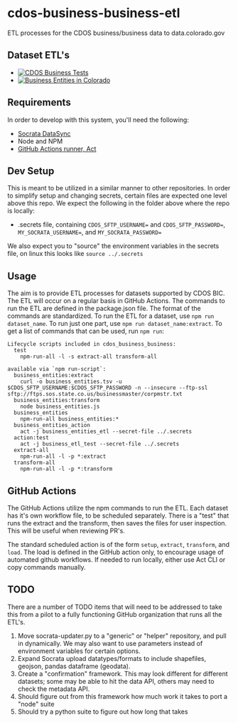 # cdos-business-business-etl
ETL processes for the CDOS business/business data to data.colorado.gov

## Dataset ETL's
- [![CDOS Business Tests](https://github.com/Xentity-test-etl-actions/cdos-business-business-etl/actions/workflows/business_etl_test.yml/badge.svg)](https://github.com/Xentity-test-etl-actions/cdos-business-business-etl/actions/workflows/business_etl_test.yml)
- [![Business Entities in Colorado](https://github.com/Xentity-test-etl-actions/cdos-business-business-etl/actions/workflows/business_entities_etl.yml/badge.svg)](https://github.com/Xentity-test-etl-actions/cdos-business-business-etl/actions/workflows/business_entities_etl.yml)


## Requirements
In order to develop with this system, you'll need the following:
 - [Socrata DataSync](https://github.com/socrata/datasync/releases)
 - Node and NPM
 - [GitHub Actions runner, Act](https://github.com/nektos/act)

## Dev Setup
This is meant to be utilized in a similar manner to other repositories.
In order to simplify setup and changing secrets, certain files are expected one level above
this repo. We expect the following in the folder above where the repo is locally:
 - .secrets file, containing `CDOS_SFTP_USERNAME=` and `CDOS_SFTP_PASSWORD=`, `MY_SOCRATA_USERNAME=`, and `MY_SOCRATA_PASSWORD=`

We also expect you to "source" the environment variables in the secrets file,
on linux this looks like `source ../.secrets`
## Usage
The aim is to provide ETL processes for datasets supported by CDOS BIC.
The ETL will occur on a regular basis in GitHub Actions.
The commands to run the ETL are defined in the package.json file.
The format of the commands are standardized. To run the ETL for a dataset,
use `npm run dataset_name`. To run just one part, use `npm run dataset_name:extract`.
To get a list of commands that can be used, run `npm run`:

```
Lifecycle scripts included in cdos_business_business:
  test
    npm-run-all -l -s extract-all transform-all

available via `npm run-script`:
  business_entities:extract
    curl -o business_entities.tsv -u $CDOS_SFTP_USERNAME:$CDOS_SFTP_PASSWORD -n --insecure --ftp-ssl sftp://ftps.sos.state.co.us/businessmaster/corpmstr.txt
  business_entities:transform
    node business_entities.js
  business_entities
    npm-run-all business_entities:*
  business_entities_action
    act -j business_entities_etl --secret-file ../.secrets
  action:test
    act -j business_etl_test --secret-file ../.secrets
  extract-all
    npm-run-all -l -p *:extract
  transform-all
    npm-run-all -l -p *:transform
```

## GitHub Actions
The GitHub Actions utilize the npm commands to run the ETL.
Each dataset has it's own workflow file, to be scheduled separately.
There is a "test" that runs the extract and the transform, then saves
the files for user inspection. This will be useful when reviewing PR's.

The standard scheduled action is of the form `setup`, `extract`, `transform`,
and `load`. The load is defined in the GitHub action only, to encourage usage
of automated github workflows. If needed to run locally, either use
Act CLI or copy commands manually.

## TODO
There are a number of TODO items that will need to be addressed to take
this from a pilot to a fully functioning GitHub organization that runs
all the ETL's.

1. Move socrata-updater.py to a "generic" or "helper" repository, and pull in dynamically.
    We may also want to use parameters instead of environment variables for certain options.
1. Expand Socrata upload datatypes/formats to include shapefiles, geojson, pandas dataframe (geodata).
1. Create a "confirmation" framework. This may look different for different datasets;
    some may be able to hit the data API, others may need to check the metadata API.
1. Should figure out from this framework how much work it takes to port a "node" suite
1. Should try a python suite to figure out how long that takes

